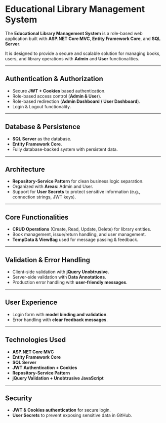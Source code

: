 # Educational Library Management System

The **Educational Library Management System** is a role-based web application built with **ASP.NET Core MVC**, **Entity Framework Core**, and **SQL Server**.  

It is designed to provide a secure and scalable solution for managing books, users, and library operations with **Admin** and **User** functionalities.  

---

## Authentication & Authorization
- Secure **JWT + Cookies** based authentication.  
- Role-based access control (**Admin & User**).  
- Role-based redirection (**Admin Dashboard / User Dashboard**).  
- Login & Logout functionality.  

---

## Database & Persistence
- **SQL Server** as the database.  
- **Entity Framework Core**.  
- Fully database-backed system with persistent data.  

---

## Architecture
- **Repository-Service Pattern** for clean business logic separation.  
- Organized with **Areas**: Admin and User.  
- Support for **User Secrets** to protect sensitive information (e.g., connection strings, JWT keys).  

---

## Core Functionalities
- **CRUD Operations** (Create, Read, Update, Delete) for library entities.  
- Book management, issue/return handling, and user management.  
- **TempData & ViewBag** used for message passing & feedback.  

---

## Validation & Error Handling
- Client-side validation with **jQuery Unobtrusive**.  
- Server-side validation with **Data Annotations**.  
- Production error handling with **user-friendly messages**.  

---

## User Experience
- Login form with **model binding and validation**.  
- Error handling with **clear feedback messages**.  

---

## Technologies Used
- **ASP.NET Core MVC**  
- **Entity Framework Core**  
- **SQL Server**  
- **JWT Authentication + Cookies**  
- **Repository-Service Pattern**  
- **jQuery Validation + Unobtrusive JavaScript**  

---

## Security
- **JWT & Cookies authentication** for secure login.  
- **User Secrets** to prevent exposing sensitive data in GitHub.  
